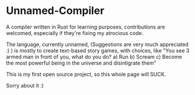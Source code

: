 # Unnamed-Compiler

A compiler written in Rust for learning purposes, contributions are welcomed, especially if they're fixing my atrocious code.


The language, currently unnamed, (Suggestions are very much appreciated :) ) is mostly to create text-based story games, with choices, like "You see 3 armed man in front of you, what do you do?
a) Run 
b) Scream 
c) Become the most powerful being in the universe and disintigrate them"


This is my first open source project, so this whole page will SUCK.

Sorry about it :)
